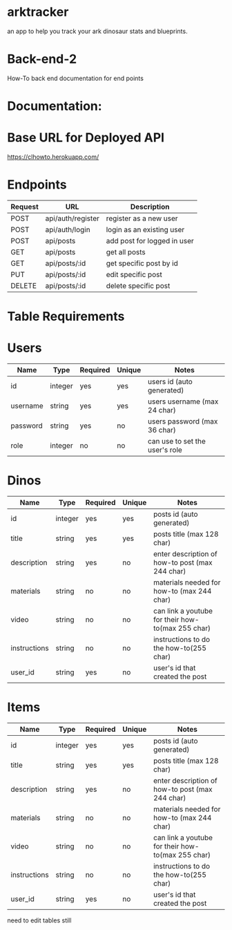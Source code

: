 # arktracker

an app to help you track your ark dinosaur stats and blueprints.

# Back-end-2

How-To back end documentation for end points

# Documentation:

# Base URL for Deployed API

https://clhowto.herokuapp.com/

# Endpoints

| Request | URL               | Description                 |
| ------- | ----------------- | --------------------------- |
| POST    | api/auth/register | register as a new user      |
| POST    | api/auth/login    | login as an existing user   |
| POST    | api/posts         | add post for logged in user |
| GET     | api/posts         | get all posts               |
| GET     | api/posts/:id     | get specific post by id     |
| PUT     | api/posts/:id     | edit specific post          |
| DELETE  | api/posts/:id     | delete specific post        |

# Table Requirements

# Users

| Name     | Type    | Required | Unique | Notes                          |
| -------- | ------- | -------- | ------ | ------------------------------ |
| id       | integer | yes      | yes    | users id (auto generated)      |
| username | string  | yes      | yes    | users username (max 24 char)   |
| password | string  | yes      | no     | users password (max 36 char)   |
| role     | integer | no       | no     | can use to set the user's role |

# Dinos

| Name         | Type    | Required | Unique | Notes                                             |
| ------------ | ------- | -------- | ------ | ------------------------------------------------- |
| id           | integer | yes      | yes    | posts id (auto generated)                         |
| title        | string  | yes      | yes    | posts title (max 128 char)                        |
| description  | string  | yes      | no     | enter description of how-to post (max 244 char)   |
| materials    | string  | no       | no     | materials needed for how-to (max 244 char)        |
| video        | string  | no       | no     | can link a youtube for their how-to(max 255 char) |
| instructions | string  | no       | no     | instructions to do the how-to(255 char)           |
| user_id      | string  | yes      | no     | user's id that created the post                   |

# Items

| Name         | Type    | Required | Unique | Notes                                             |
| ------------ | ------- | -------- | ------ | ------------------------------------------------- |
| id           | integer | yes      | yes    | posts id (auto generated)                         |
| title        | string  | yes      | yes    | posts title (max 128 char)                        |
| description  | string  | yes      | no     | enter description of how-to post (max 244 char)   |
| materials    | string  | no       | no     | materials needed for how-to (max 244 char)        |
| video        | string  | no       | no     | can link a youtube for their how-to(max 255 char) |
| instructions | string  | no       | no     | instructions to do the how-to(255 char)           |
| user_id      | string  | yes      | no     | user's id that created the post                   |

need to edit tables still
